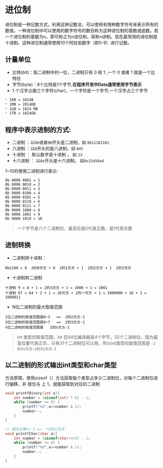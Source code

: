 # 进位制
进位制是一种记数方式，利用这种记数法，可以使用有限种数字符号来表示所有的数值。一种进位制中可以使用的数字符号的数目称为这种进位制的基数或底数。若一个进位制的基数为n，即可称之为n进位制，简称n进制。现在最常用的进位制是十进制，这种进位制通常使用10个阿拉伯数字（即0-9）进行记数。

## 计量单位
* 比特(bit)：指二进制中的一位，二进制只有 0 和 1 ,一个 0 或者 1 就是一个比特位
* 字节(byte)：8个比特是1个字节,**在程序开发中Data通常使用字节表示**
* 1 个汉字占据三个字符(char)，一个字符是一个字节,一个汉字占三个字节

```markdown
* 1KB = 1024B 
* 1MB = 2014KB 
* 1GB = 1024 MB 
* 1TB = 1024GB  
```

## 程序中表示进制的方式:
* 二进制  ：以`0b`或者`0B`开头是二进制，如 `0b11101101`
* 八进制 ：以`0`开头的是八进制，如 `045`
* 十进制 ： 默认数字是十进制 ， 如 `23`
* 十六进制 ： 以`0x`开头是十六进制， 如`0x21458ad`

1~10的使用二进制进行表示:
```
0b 0000 0001 = 1
0b 0000 0010 = 2
0b 0000 0011 = 3
0b 0000 0100 = 4
0b 0000 0101 = 5
0b 0000 0110 = 6
0b 0000 0111 = 7
0b 0000 1000 = 8
0b 0000 1001 = 9
0b 0000 1010 = 10
```

>一个字节是八个二进制位，最高位是0代表正数，是1代表负数

## 进制转换
* 二进制转十进制：
```
0b1100 = 0  2的0次方 + 0  2的1次方 + 1  2的2次方 + 1  2的3次方
```
* 十进制转二进制
```
十进制 9 = 8 + 1 = 2的3次方 + 1 = 1000 + 1 = 1001 
十进制 67 = 64 + 2 + 1 = 26次方 + 2的一次方 + 1 = 1000000 + 10 + 1 = 1000011
```
* N位二进制的最大取值范围
```
2位二进制的取值范围是0~3   ==  2的2次方-1
3位二进制的取值范围是0~7   ==  2的3次方-1
n位二进制的取值范围是   2的n次方-1
```
>int 类型的取值范围，int 在64位编译器是4个字节，32个二进制位，因为最高位要代表正负，只有31个二进制位可以用，所以int类型的取值范围是 `-2的31次方~2的31次方-1`

## 以二进制的形式输出int类型和char类型
方法原理，使用sizeof（）方法获取每个类型占多少二进制位，对每个二进制位进行偏移，并 按位与 上 1，就能获取到对应的二进制

```c
void printfBinary(int a){
    int number = (sizeof(int) * 8) - 1;
    while (number >= 0) {
        printf("%d",a>>number & 1);
        number--;
    }
}

// 因为左移<< 3 ==  *2的三次方
void printfChar(char a){
    int number = (sizeof(char)<<3) - 1;
    while (number >= 0) {
        printf("%d",a>>number & 1);
        number--;
    }
}
```